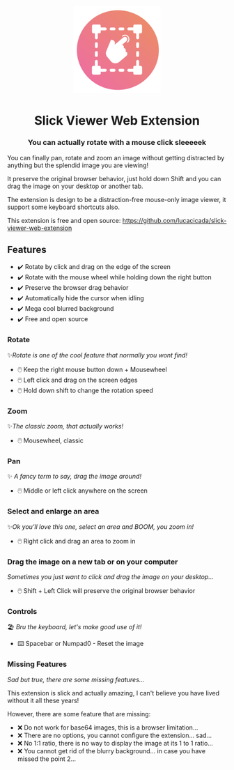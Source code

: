 <h1 align="center">
  <img src="public/icons/icon.svg" alt="Logo" width="200">
</h1>

<h1 align="center">
  Slick Viewer Web Extension
</h1>

<h3 align="center">
  You can actually rotate with a mouse click sleeeeek
</h3>

You can finally pan, rotate and zoom an image without getting distracted by anything but the splendid image you are viewing!

It preserve the original browser behavior, just hold down Shift and you can drag the image on your desktop or another tab.

The extension is design to be a distraction-free mouse-only image viewer, it support some keyboard shortcuts also.

This extension is free and open source:
<https://github.com/lucacicada/slick-viewer-web-extension>

## Features

- ✔️ Rotate by click and drag on the edge of the screen
- ✔️ Rotate with the mouse wheel while holding down the right button
- ✔️ Preserve the browser drag behavior
- ✔️ Automatically hide the cursor when idling
- ✔️ Mega cool blurred background
- ✔️ Free and open source

### Rotate

✨*Rotate is one of the cool feature that normally you wont find!*

- 🖱️ Keep the right mouse button down + Mousewheel
- 🖱️ Left click and drag on the screen edges
- 🖱️ Hold down shift to change the rotation speed

### Zoom

✨*The classic zoom, that actually works!*

- 🖱️ Mousewheel, classic

### Pan

✨ *A fancy term to say, drag the image around!*

- 🖱️ Middle or left click anywhere on the screen

### Select and enlarge an area

✨*Ok you'll love this one, select an area and BOOM, you zoom in!*

- 🖱️ Right click and drag an area to zoom in

### Drag the image on a new tab or on your computer

*Sometimes you just want to click and drag the image on your desktop...*

- 🖱️ Shift + Left Click will preserve the original browser behavior

### Controls

🏖️ *Bru the keyboard, let's make good use of it!*

- ⌨️ Spacebar or Numpad0 - Reset the image

### Missing Features

*Sad but true, there are some missing features...*

This extension is slick and actually amazing, I can't believe you have lived without it all these years!

However, there are some feature that are missing:

- ❌ Do not work for base64 images, this is a browser limitation...
- ❌ There are no options, you cannot configure the extension... sad...
- ❌ No 1:1 ratio, there is no way to display the image at its 1 to 1 ratio...
- ❌ You cannot get rid of the blurry background... in case you have missed the point 2...
